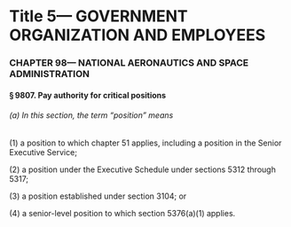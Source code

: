 
# Title 5— GOVERNMENT ORGANIZATION AND EMPLOYEES
### CHAPTER 98— NATIONAL AERONAUTICS AND SPACE ADMINISTRATION
#### § 9807. Pay authority for critical positions
###### (a) In this section, the term “position” means

(1) a position to which chapter 51 applies, including a position in the Senior Executive Service;

(2) a position under the Executive Schedule under sections 5312 through 5317;

(3) a position established under section 3104; or

(4) a senior-level position to which section 5376(a)(1) applies.
